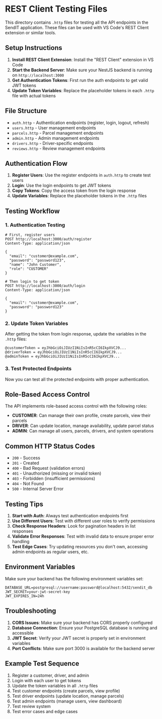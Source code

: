 # REST Client Testing Files

This directory contains `.http` files for testing all the API endpoints in the SendIT application. These files can be used with VS Code's REST Client extension or similar tools.

## Setup Instructions

1. **Install REST Client Extension**: Install the "REST Client" extension in VS Code
2. **Start the Backend Server**: Make sure your NestJS backend is running on `http://localhost:3000`
3. **Get Authentication Tokens**: First run the auth endpoints to get valid JWT tokens
4. **Update Token Variables**: Replace the placeholder tokens in each `.http` file with actual tokens

## File Structure

- `auth.http` - Authentication endpoints (register, login, logout, refresh)
- `users.http` - User management endpoints
- `parcels.http` - Parcel management endpoints
- `admin.http` - Admin management endpoints
- `drivers.http` - Driver-specific endpoints
- `reviews.http` - Review management endpoints

## Authentication Flow

1. **Register Users**: Use the register endpoints in `auth.http` to create test users
2. **Login**: Use the login endpoints to get JWT tokens
3. **Copy Tokens**: Copy the access token from the login response
4. **Update Variables**: Replace the placeholder tokens in the `.http` files

## Testing Workflow

### 1. Authentication Testing
```http
# First, register users
POST http://localhost:3000/auth/register
Content-Type: application/json

{
  "email": "customer@example.com",
  "password": "password123",
  "name": "John Customer",
  "role": "CUSTOMER"
}

# Then login to get token
POST http://localhost:3000/auth/login
Content-Type: application/json

{
  "email": "customer@example.com",
  "password": "password123"
}
```

### 2. Update Token Variables
After getting the token from login response, update the variables in the `.http` files:

```http
@customerToken = eyJhbGciOiJIUzI1NiIsInR5cCI6IkpXVCJ9...
@driverToken = eyJhbGciOiJIUzI1NiIsInR5cCI6IkpXVCJ9...
@adminToken = eyJhbGciOiJIUzI1NiIsInR5cCI6IkpXVCJ9...
```

### 3. Test Protected Endpoints
Now you can test all the protected endpoints with proper authentication.

## Role-Based Access Control

The API implements role-based access control with the following roles:

- **CUSTOMER**: Can manage their own profile, create parcels, view their parcels
- **DRIVER**: Can update location, manage availability, update parcel status
- **ADMIN**: Can manage all users, parcels, drivers, and system operations

## Common HTTP Status Codes

- `200` - Success
- `201` - Created
- `400` - Bad Request (validation errors)
- `401` - Unauthorized (missing or invalid token)
- `403` - Forbidden (insufficient permissions)
- `404` - Not Found
- `500` - Internal Server Error

## Testing Tips

1. **Start with Auth**: Always test authentication endpoints first
2. **Use Different Users**: Test with different user roles to verify permissions
3. **Check Response Headers**: Look for pagination headers in list responses
4. **Validate Error Responses**: Test with invalid data to ensure proper error handling
5. **Test Edge Cases**: Try updating resources you don't own, accessing admin endpoints as regular users, etc.

## Environment Variables

Make sure your backend has the following environment variables set:

```env
DATABASE_URL=postgresql://username:password@localhost:5432/sendit_db
JWT_SECRET=your-jwt-secret-key
JWT_EXPIRES_IN=24h
```

## Troubleshooting

1. **CORS Issues**: Make sure your backend has CORS properly configured
2. **Database Connection**: Ensure your PostgreSQL database is running and accessible
3. **JWT Secret**: Verify your JWT secret is properly set in environment variables
4. **Port Conflicts**: Make sure port 3000 is available for the backend server

## Example Test Sequence

1. Register a customer, driver, and admin
2. Login with each user to get tokens
3. Update the token variables in all `.http` files
4. Test customer endpoints (create parcels, view profile)
5. Test driver endpoints (update location, manage parcels)
6. Test admin endpoints (manage users, view dashboard)
7. Test review system
8. Test error cases and edge cases 